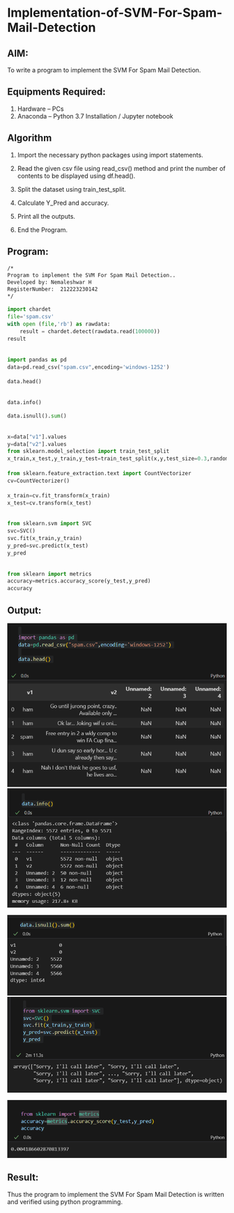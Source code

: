 # Implementation-of-SVM-For-Spam-Mail-Detection

## AIM:
To write a program to implement the SVM For Spam Mail Detection.

## Equipments Required:
1. Hardware – PCs
2. Anaconda – Python 3.7 Installation / Jupyter notebook

## Algorithm
1. Import the necessary python packages using import statements.

2. Read the given csv file using read_csv() method and print the number of contents to be displayed using df.head().

3. Split the dataset using train_test_split.

4. Calculate Y_Pred and accuracy.

5. Print all the outputs.

6. End the Program.


## Program:
```
/*
Program to implement the SVM For Spam Mail Detection..
Developed by: Nemaleshwar H
RegisterNumber:  212223230142
*/
```
```py
import chardet
file='spam.csv'
with open (file,'rb') as rawdata:
    result = chardet.detect(rawdata.read(100000))
result

```
```py

import pandas as pd
data=pd.read_csv("spam.csv",encoding='windows-1252')

data.head()

```
```py

data.info()
```
```py
data.isnull().sum()
```
```py

x=data["v1"].values
y=data["v2"].values
from sklearn.model_selection import train_test_split
x_train,x_test,y_train,y_test=train_test_split(x,y,test_size=0.3,random_state=0)

from sklearn.feature_extraction.text import CountVectorizer
cv=CountVectorizer()

x_train=cv.fit_transform(x_train)
x_test=cv.transform(x_test)
```
```py

from sklearn.svm import SVC
svc=SVC()
svc.fit(x_train,y_train)
y_pred=svc.predict(x_test)
y_pred

```
```py

from sklearn import metrics
accuracy=metrics.accuracy_score(y_test,y_pred)
accuracy
```
## Output:
![alt text](image1.png)
![alt text](image2.png)

![alt text](image3.png)
![alt text](image4.png)

![alt text](image5.png)

## Result:
Thus the program to implement the SVM For Spam Mail Detection is written and verified using python programming.

